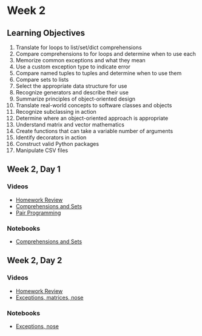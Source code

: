 # Week 2

## Learning Objectives

1. Translate for loops to list/set/dict comprehensions
2. Compare comprehensions to for loops and determine when to use each
3. Memorize common exceptions and what they mean
4. Use a custom exception type to indicate error
5. Compare named tuples to tuples and determine when to use them
6. Compare sets to lists
7. Select the appropriate data structure for use
8. Recognize generators and describe their use
9. Summarize principles of object-oriented design
10. Translate real-world concepts to software classes and objects
11. Recognize subclassing in action
12. Determine where an object-oriented approach is appropriate
13. Understand matrix and vector mathematics
14. Create functions that can take a variable number of arguments
15. Identify decorators in action
16. Construct valid Python packages
17. Manipulate CSV files

## Week 2, Day 1
### Videos
* [Homework Review](http://youtu.be/vMp_WgKDmHw)
* [Comprehensions and Sets](http://youtu.be/9H4lQh7rNYk)
* [Pair Programming](http://youtu.be/zmUtq4ILud8)
### Notebooks
* [Comprehensions and Sets](w2d1.ipynb)

## Week 2, Day 2
### Videos
* [Homework Review](http://youtu.be/lp8Pfc6mXCY)
* [Exceptions, matrices, nose](http://youtu.be/fWQPrIrPQJI)
### Notebooks
* [Exceptions, nose](w2d2.ipynb)
